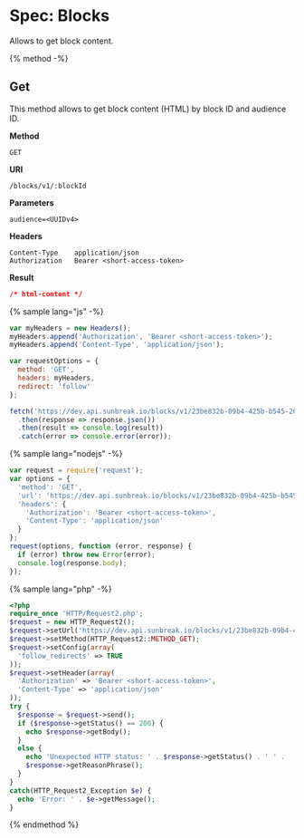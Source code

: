# Spec: Blocks

Allows to get block content.

{% method -%}
## Get

This method allows to get block content (HTML) by block ID and audience ID.

**Method**

    GET

**URI**

    /blocks/v1/:blockId

**Parameters**

	audience=<UUIDv4>

**Headers**

    Content-Type	application/json
    Authorization   Bearer <short-access-token>

**Result**
```json
/* html-content */
```

{% sample lang="js" -%}
```javascript
var myHeaders = new Headers();
myHeaders.append('Authorization', 'Bearer <short-access-token>');
myHeaders.append('Content-Type', 'application/json');

var requestOptions = {
  method: 'GET',
  headers: myHeaders,
  redirect: 'follow'
};

fetch('https://dev.api.sunbreak.io/blocks/v1/23be832b-09b4-425b-b545-265cc5d9e4b2?audience=4da8815b-43c2-442f-a482-2eb31ae3c1c5', requestOptions)
  .then(response => response.json())
  .then(result => console.log(result))
  .catch(error => console.error(error));
```

{% sample lang="nodejs" -%}
```javascript
var request = require('request');
var options = {
  'method': 'GET',
  'url': 'https://dev.api.sunbreak.io/blocks/v1/23be832b-09b4-425b-b545-265cc5d9e4b2?audience=4da8815b-43c2-442f-a482-2eb31ae3c1c5',
  'headers': {
    'Authorization': 'Bearer <short-access-token>',
    'Content-Type': 'application/json'
  }
};
request(options, function (error, response) {
  if (error) throw new Error(error);
  console.log(response.body);
});
```

{% sample lang="php" -%}
```php
<?php
require_once 'HTTP/Request2.php';
$request = new HTTP_Request2();
$request->setUrl('https://dev.api.sunbreak.io/blocks/v1/23be832b-09b4-425b-b545-265cc5d9e4b2?audience=4da8815b-43c2-442f-a482-2eb31ae3c1c5');
$request->setMethod(HTTP_Request2::METHOD_GET);
$request->setConfig(array(
  'follow_redirects' => TRUE
));
$request->setHeader(array(
  'Authorization' => 'Bearer <short-access-token>',
  'Content-Type' => 'application/json'
));
try {
  $response = $request->send();
  if ($response->getStatus() == 200) {
    echo $response->getBody();
  }
  else {
    echo 'Unexpected HTTP status: ' . $response->getStatus() . ' ' .
    $response->getReasonPhrase();
  }
}
catch(HTTP_Request2_Exception $e) {
  echo 'Error: ' . $e->getMessage();
}
```
{% endmethod %}
